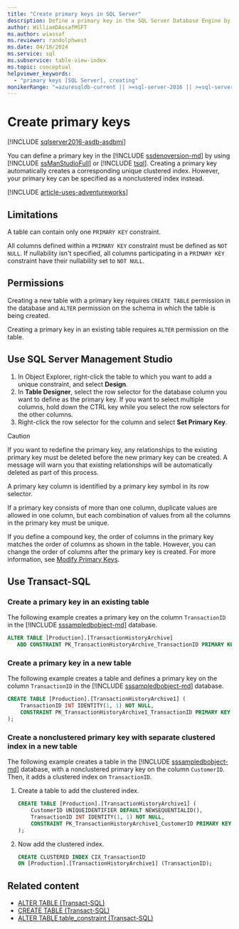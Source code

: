 ```yaml
---
title: "Create primary keys in SQL Server"
description: Define a primary key in the SQL Server Database Engine by using SQL Server Management Studio or Transact-SQL.
author: WilliamDAssafMSFT
ms.author: wiassaf
ms.reviewer: randolphwest
ms.date: 04/18/2024
ms.service: sql
ms.subservice: table-view-index
ms.topic: conceptual
helpviewer_keywords:
  - "primary keys [SQL Server], creating"
monikerRange: "=azuresqldb-current || >=sql-server-2016 || >=sql-server-linux-2017 || =azuresqldb-mi-current"
---
```

# Create primary keys

[!INCLUDE [sqlserver2016-asdb-asdbmi](../../includes/applies-to-version/sqlserver2016-asdb-asdbmi.md)]

You can define a primary key in the [!INCLUDE [ssdenoversion-md](../../includes/ssdenoversion-md.md)] by using [!INCLUDE [ssManStudioFull](../../includes/ssmanstudiofull-md.md)] or [!INCLUDE [tsql](../../includes/tsql-md.md)]. Creating a primary key automatically creates a corresponding unique clustered index. However, your primary key can be specified as a nonclustered index instead.

[!INCLUDE [article-uses-adventureworks](../../includes/article-uses-adventureworks.md)]

## Limitations

A table can contain only one `PRIMARY KEY` constraint.

All columns defined within a `PRIMARY KEY` constraint must be defined as `NOT NULL`. If nullability isn't specified, all columns participating in a `PRIMARY KEY` constraint have their nullability set to `NOT NULL`.

## Permissions

Creating a new table with a primary key requires `CREATE TABLE` permission in the database and `ALTER` permission on the schema in which the table is being created.

Creating a primary key in an existing table requires `ALTER` permission on the table.

## <a id="SSMSProcedure"></a> Use SQL Server Management Studio

1. In Object Explorer, right-click the table to which you want to add a unique constraint, and select **Design**.
1. In **Table Designer**, select the row selector for the database column you want to define as the primary key. If you want to select multiple columns, hold down the CTRL key while you select the row selectors for the other columns.
1. Right-click the row selector for the column and select **Set Primary Key**.

> [!CAUTION]  
> If you want to redefine the primary key, any relationships to the existing primary key must be deleted before the new primary key can be created. A message will warn you that existing relationships will be automatically deleted as part of this process.

A primary key column is identified by a primary key symbol in its row selector.

If a primary key consists of more than one column, duplicate values are allowed in one column, but each combination of values from all the columns in the primary key must be unique.

If you define a compound key, the order of columns in the primary key matches the order of columns as shown in the table. However, you can change the order of columns after the primary key is created. For more information, see [Modify Primary Keys](modify-primary-keys.md).

## <a id="TsqlProcedure"></a> Use Transact-SQL

### Create a primary key in an existing table

The following example creates a primary key on the column `TransactionID` in the [!INCLUDE [sssampledbobject-md](../../includes/sssampledbobject-md.md)] database.

```sql
ALTER TABLE [Production].[TransactionHistoryArchive]
   ADD CONSTRAINT PK_TransactionHistoryArchive_TransactionID PRIMARY KEY CLUSTERED (TransactionID);
```

### Create a primary key in a new table

The following example creates a table and defines a primary key on the column `TransactionID` in the [!INCLUDE [sssampledbobject-md](../../includes/sssampledbobject-md.md)] database.

```sql
CREATE TABLE [Production].[TransactionHistoryArchive1] (
    TransactionID INT IDENTITY(1, 1) NOT NULL,
    CONSTRAINT PK_TransactionHistoryArchive1_TransactionID PRIMARY KEY CLUSTERED (TransactionID)
);
```

### Create a nonclustered primary key with separate clustered index in a new table

The following example creates a table in the [!INCLUDE [sssampledbobject-md](../../includes/sssampledbobject-md.md)] database, with a nonclustered primary key on the column `CustomerID`. Then, it adds a clustered index on `TransactionID`.

1. Create a table to add the clustered index.

   ```sql
   CREATE TABLE [Production].[TransactionHistoryArchive1] (
       CustomerID UNIQUEIDENTIFIER DEFAULT NEWSEQUENTIALID(),
       TransactionID INT IDENTITY(1, 1) NOT NULL,
       CONSTRAINT PK_TransactionHistoryArchive1_CustomerID PRIMARY KEY NONCLUSTERED (CustomerID)
   );
   ```

1. Now add the clustered index.

   ```sql
   CREATE CLUSTERED INDEX CIX_TransactionID
   ON [Production].[TransactionHistoryArchive1] (TransactionID);
   ```

## Related content

- [ALTER TABLE (Transact-SQL)](../../t-sql/statements/alter-table-transact-sql.md)
- [CREATE TABLE (Transact-SQL)](../../t-sql/statements/create-table-transact-sql.md)
- [ALTER TABLE table_constraint (Transact-SQL)](../../t-sql/statements/alter-table-table-constraint-transact-sql.md)
